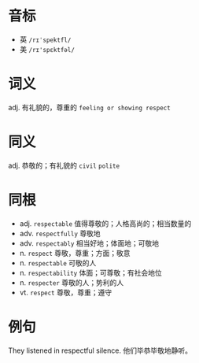 # 音标

- 英 `/rɪˈspektfl/`
- 美 `/rɪ'spɛktfəl/`

# 词义

adj. 有礼貌的，尊重的
`feeling or showing respect`

# 同义

adj. 恭敬的；有礼貌的
`civil` `polite`

# 同根

- adj. `respectable` 值得尊敬的；人格高尚的；相当数量的
- adv. `respectfully` 尊敬地
- adv. `respectably` 相当好地；体面地；可敬地
- n. `respect` 尊敬，尊重；方面；敬意
- n. `respectable` 可敬的人
- n. `respectability` 体面；可尊敬；有社会地位
- n. `respecter` 尊敬的人；势利的人
- vt. `respect` 尊敬，尊重；遵守

# 例句

They listened in respectful silence.
他们毕恭毕敬地静听。


